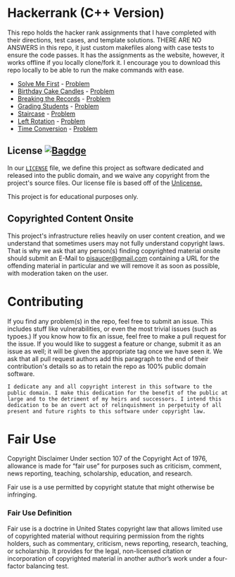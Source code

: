 # Hackerrank (C++ Version)

This repo holds the hacker rank assignments that I have completed with their directions, test cases, and template solutions. THERE ARE NO ANSWERS in this repo, it just custom makefiles along with case tests to ensure the code passes. It has the assignments as the website, however, it works offline if you locally clone/fork it. I encourage you to download this repo locally to be able to run the make commands with ease.

- [Solve Me First](solve-me-first/) - [Problem](https://www.hackerrank.com/challenges/solve-me-first/problem)
- [Birthday Cake Candles](birthday-cake-candles/) - [Problem](https://www.hackerrank.com/challenges/birthday-cake-candles/problem)
- [Breaking the Records](breaking-the-records/) - [Problem](https://www.hackerrank.com/challenges/three-month-preparation-kit-breaking-best-and-worst-records/problem)
- [Grading Students](grading-students/) - [Problem](https://www.hackerrank.com/challenges/three-month-preparation-kit-grading/problem)
- [Staircase](staircase/) - [Problem](https://www.hackerrank.com/challenges/staircase/problem)
- [Left Rotation](left-rotation/) - [Problem](https://www.hackerrank.com/challenges/three-month-preparation-kit-array-left-rotation/problem)
- [Time Conversion](time-conversion/) - [Problem](https://www.hackerrank.com/challenges/one-month-preparation-kit-time-conversion/problem)

## License      [![Bagdge](https://img.shields.io/badge/license-Unlicense-blue.svg)](https://unlicense.org/)

In our [`LICENSE`](LICENSE.md) file, we define this project as software dedicated and released into the public domain, and we waive any copyright from the project's source files. Our license file is based off of the [Unlicense.](https://unlicense.org/)

This project is for educational purposes only.

## Copyrighted Content Onsite

This project's infrastructure relies heavily on user content creation, and we understand that sometimes users may not fully understand copyright laws. That is why we ask that any person(s) finding copyrighted material onsite should submit an E-Mail to pisaucer@gmail.com containing a URL for the offending material in particular and we will remove it as soon as possible, with moderation taken on the user.

# Contributing

If you find any problem(s) in the repo, feel free to submit an issue. This includes stuff like vulnerabilities, or even the most trivial issues (such as typoes.) If you know how to fix an issue, feel free to make a pull request for the issue. If you would like to suggest a feature or change, submit it as an issue as well; it will be given the appropriate tag once we have seen it. We ask that all pull request authors add this paragraph to the end of their contribution's details so as to retain the repo as 100% public domain software.

```
I dedicate any and all copyright interest in this software to the
public domain. I make this dedication for the benefit of the public at
large and to the detriment of my heirs and successors. I intend this
dedication to be an overt act of relinquishment in perpetuity of all
present and future rights to this software under copyright law.
```

# Fair Use

Copyright Disclaimer Under section 107 of the Copyright Act of 1976, allowance is made for “fair use” for purposes such as criticism, comment, news reporting, teaching, scholarship, education, and research.

Fair use is a use permitted by copyright statute that might otherwise be infringing.

### Fair Use Definition

Fair use is a doctrine in United States copyright law that allows limited use of copyrighted material without requiring permission from the rights holders, such as commentary, criticism, news reporting, research, teaching, or scholarship. It provides for the legal, non-licensed citation or incorporation of copyrighted material in another author’s work under a four-factor balancing test.
